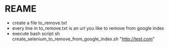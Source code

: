# REAME

* create a file to_remove.txt
* every line in to_remove.txt is an url you like to remove from google index
* execute bash script 
 sh create_selenium_to_remove_from_google_index.sh "http://test.com"

